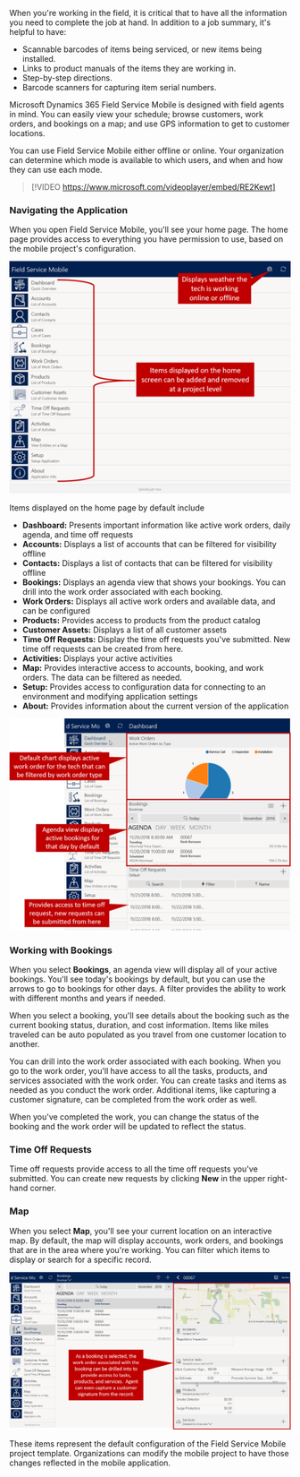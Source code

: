 When you're working in the field, it is critical that to have all the information you need to complete the job at hand. In addition to a job summary, it's helpful to have:

- Scannable barcodes of items being serviced, or new items being installed.
- Links to product manuals of the items they are working in.
- Step-by-step directions.
- Barcode scanners for capturing item serial numbers.

Microsoft Dynamics 365 Field Service Mobile is designed with field agents in mind. You can easily view your schedule; browse customers, work orders, and bookings on a map; and use GPS information to get to customer locations.

You can use Field Service Mobile either offline or online. Your organization can determine which mode is available to which users, and when and how they can use each mode.

> [!VIDEO https://www.microsoft.com/videoplayer/embed/RE2Kewt]

### Navigating the Application

When you open Field Service Mobile, you'll see your home page. The home page provides access to everything you have permission to use, based on the mobile project's configuration.

![Mobile Display](../media/MO-Unit1-1.png)

Items displayed on the home page by default include

- **Dashboard:** Presents important information like active work orders, daily agenda, and time off requests
- **Accounts:** Displays a list of accounts that can be filtered for visibility offline
- **Contacts:** Displays a list of contacts that can be filtered for visibility offline
- **Bookings:** Displays an agenda view that shows your bookings. You can drill into the work order associated with each booking.
- **Work Orders:** Displays all active work orders and available data, and can be configured
- **Products:** Provides access to products from the product catalog
- **Customer Assets:** Displays a list of all customer assets
- **Time Off Requests:** Display the time off requests you've submitted. New time off requests can be created from here.
- **Activities:** Displays your active activities 
- **Map:**  Provides interactive access to accounts, booking, and work orders. The data can be filtered as needed.
- **Setup:** Provides access to configuration data for connecting to an environment and modifying application settings
- **About:** Provides information about the current version of the application

![Mobile Dashboard](../media/MO-Unit1-2.png)

### Working with Bookings

When you select **Bookings**, an agenda view will display all of your active bookings. You'll see today's bookings by default, but you can use the arrows to go to bookings for other days. A filter provides the ability to work with different months and years if needed.

When you select a booking, you'll see details about the booking such as the current booking status, duration, and cost information. Items like miles traveled can be auto populated as you travel from one customer location to another.

You can drill into the work order associated with each booking. When you go to the work order, you'll have access to all the tasks, products, and services associated with the work order. You can create tasks and items as needed as you conduct the work order. Additional items, like capturing a customer signature, can be completed from the work order as well.

When you've completed the work, you can change the status of the booking and the work order will be updated to reflect the status. 

### Time Off Requests

Time off requests provide access to all the time off requests you've submitted. You can create new requests by clicking **New** in the upper right-hand corner.

### Map

When you select **Map**, you'll see your current location on an interactive map. By default, the map will display accounts, work orders, and bookings that are in the area where you're working. You can filter which items to display or search for a specific record.

![Competed Task Window](../media/MO-Unit1-3.png)

These items represent the default configuration of the Field Service Mobile project template. Organizations can modify the mobile project to have those changes reflected in the mobile application.